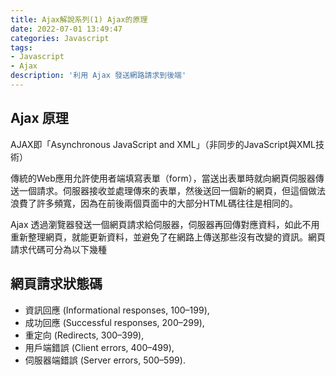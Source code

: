 ```yaml
---
title: Ajax解說系列(1) Ajax的原理
date: 2022-07-01 13:49:47
categories: Javascript
tags: 
- Javascript
- Ajax
description: '利用 Ajax 發送網路請求到後端'
---
```


## Ajax 原理

AJAX即「Asynchronous JavaScript and XML」（非同步的JavaScript與XML技術）

傳統的Web應用允許使用者端填寫表單（form），當送出表單時就向網頁伺服器傳送一個請求。伺服器接收並處理傳來的表單，然後送回一個新的網頁，但這個做法浪費了許多頻寬，因為在前後兩個頁面中的大部分HTML碼往往是相同的。

Ajax 透過瀏覽器發送一個網頁請求給伺服器，伺服器再回傳對應資料，如此不用重新整理網頁，就能更新資料，並避免了在網路上傳送那些沒有改變的資訊。網頁請求代碼可分為以下幾種

## 網頁請求狀態碼

- 資訊回應 (Informational responses, 100–199),
- 成功回應 (Successful responses, 200–299),
- 重定向 (Redirects, 300–399),
- 用戶端錯誤 (Client errors, 400–499),
- 伺服器端錯誤 (Server errors, 500–599).



